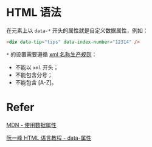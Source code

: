 # HTML 语法

在元素上以 `data-*` 开头的属性就是自定义数据属性，例如：

```html
<div data-tip="tips" data-index-number="12314" />
```

 `*` 的设置需要遵循 [xml 名称生产规则](https://www.w3.org/TR/REC-xml/#NT-Name)：

- 不能以 `xml` 开头；
- 不能包含分号；
- 不能包含 [A-Z]。



# Refer

[MDN - 使用数据属性](https://developer.mozilla.org/zh-CN/docs/Learn/HTML/Howto/Use_data_attributes) 

[阮一峰 HTML 语言教程 - data-属性](https://www.bookstack.cn/read/html-tutorial/spilt.11.spilt.2.docs-attribute.md) 